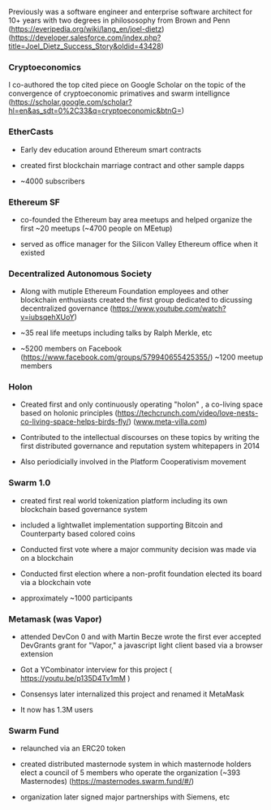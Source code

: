 
Previously was a software engineer and enterprise software architect for 10+ years with two degrees in philososophy from Brown and Penn (https://everipedia.org/wiki/lang_en/joel-dietz) (https://developer.salesforce.com/index.php?title=Joel_Dietz_Success_Story&oldid=43428) 

### Cryptoeconomics 

I co-authored the top cited piece on Google Scholar on the topic of the convergence of cryptoeconomic primatives and swarm intellignce
(https://scholar.google.com/scholar?hl=en&as_sdt=0%2C33&q=cryptoeconomic&btnG=)

### EtherCasts 

- Early dev education around Ethereum smart contracts 

- created first blockchain marriage contract and other sample dapps

- ~4000 subscribers

### Ethereum SF

- co-founded the Ethereum bay area meetups and helped organize the first ~20 meetups (~4700 people on MEetup) 

- served as office manager for the Silicon Valley Ethereum office when it existed 
 
### Decentralized Autonomous Society

- Along with mutiple Ethereum Foundation employees and other blockchain enthusiasts created the first group dedicated to dicussing decentralized governance (https://www.youtube.com/watch?v=iubsqehXUoY) 

- ~35 real life meetups including talks by Ralph Merkle, etc

- ~5200 members on Facebook (https://www.facebook.com/groups/579940655425355/) ~1200 meetup members    

### Holon

- Created first and only continuously operating "holon" , a co-living space based on holonic principles (https://techcrunch.com/video/love-nests-co-living-space-helps-birds-fly/) (www.meta-villa.com)   

- Contributed to the intellectual discourses on these topics by writing the first distributed governance and reputation system whitepapers in 2014 

- Also periodicially involved in the Platform Cooperativism movement 

### Swarm 1.0 

- created first real world tokenization platform including its own blockchain based governance system 

- included a lightwallet implementation supporting Bitcoin and Counterparty based colored coins 

- Conducted first  vote where a major community decision was made via on a blockchain 

- Conducted first election where a non-profit foundation elected its board via a blockchain vote 

- approximately ~1000 participants 

### Metamask (was Vapor)

 - attended DevCon 0 and with Martin Becze wrote the first ever accepted DevGrants grant for "Vapor," a javascript light client based via a browser extension 

 - Got a YCombinator interview for this project ( https://youtu.be/p135D4Tv1mM )

 - Consensys later internalized this project and renamed it MetaMask
 
 - It now has 1.3M users

### Swarm Fund

  - relaunched via an ERC20 token 

  - created distributed masternode system in which masternode holders elect a council of 5 members who operate the organization (~393 Masternodes) (https://masternodes.swarm.fund/#/)

  - organization later signed major partnerships with Siemens, etc 

  


 

